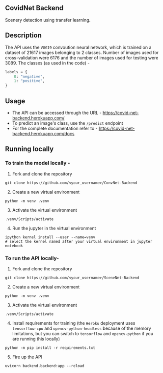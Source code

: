 ## CovidNet Backend

Scenery detection using transfer learning.

## Description
The API uses the `VGG19` convoution neural network, which is trained on a dataset of 21617 images belonging to 2 classes. Number of images used for cross-validation were 6176 and the number of images used for testing were 3089.
The classes (as used in the code) -
```py
labels = {
    0: "negative",
    1: "positive",
}
```

## Usage
- The API can be accessed through the URL - https://covid-net-backend.herokuapp.com/
- To predict an image's class, use the `/predict` endpoint
- For the complete documentation refer to - https://covid-net-backend.herokuapp.com/docs

## Running locally
### To train the model locally -
1. Fork and clone the repository
```
git clone https://github.com/<your_username>/ConvNet-Backend
```
2. Create a new virtual environment
```
python -m venv .venv
```
3. Activate the virtual environment
```
.venv/Scripts/activate
```
4. Run the jupyter in the virtual environment
```
ipython kernel install --user --name=venv
# select the kernel named after your virtual environment in jupyter notebook
```
### To run the API locally-
1. Fork and clone the repository
```
git clone https://github.com/<your_username>/SceneNet-Backend
```
2. Create a new virtual environment
```
python -m venv .venv
```
3. Activate the virtual environment
```
.venv/Scripts/activate
```
4. Install requirements for training (the `Heroku` deployment uses `tensorflow-cpu` and `opencv-python-headless` because of the memory limitations, but you can switch to `tensorflow` and `opencv-python` if you are running this locally)
```
python -m pip install -r requirements.txt
```
5. Fire up the API
```
uvicorn backend.backend:app --reload
```
